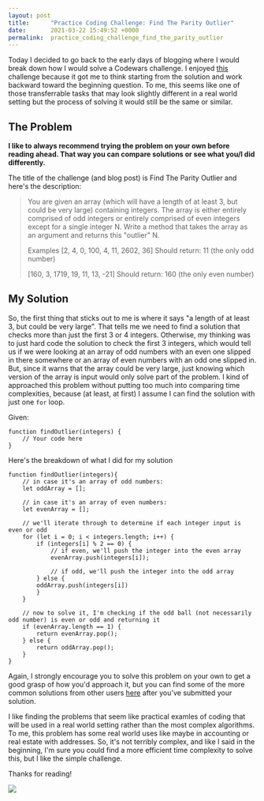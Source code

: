 ```yaml
---
layout: post
title:      "Practice Coding Challenge: Find The Parity Outlier"
date:       2021-03-22 15:49:52 +0000
permalink:  practice_coding_challenge_find_the_parity_outlier
---
```



Today I decided to go back to the early days of blogging where  I would break down how I would solve a Codewars challenge. I enjoyed [this](https://www.codewars.com/kata/5526fc09a1bbd946250002dc/train/javascript) challenge because it got me to think starting from the solution and work backward toward the beginning question. To me, this seems like one of those transferrable tasks that may look slightly different in a real world setting but the process of solving it would still be the same or similar.

## The Problem
**I like to always recommend trying the problem on your own before reading ahead. That way you can compare solutions or see what you/I did differently.**

The title of the challenge (and blog post) is Find The Parity Outlier and here's the description:

>You are given an array (which will have a length of at least 3, but could be very large) containing integers. The array is either entirely comprised of odd integers or entirely comprised of even integers except for a single integer N. Write a method that takes the array as an argument and returns this "outlier" N.
>
>Examples
>[2, 4, 0, 100, 4, 11, 2602, 36]
>Should return: 11 (the only odd number)
>
>[160, 3, 1719, 19, 11, 13, -21]
>Should return: 160 (the only even number)

## My Solution
So, the first thing that sticks out to me is where it says "a length of at least 3, but could be very large". That tells me we need to find a solution that checks more than just the first 3 or 4 integers. Otherwise, my thinking was to just hard code the solution to check the first 3 integers, which would tell us if we were looking at an array of odd numbers with an even one slipped in there somewhere or an array of even numbers with an odd one slipped in. But, since it warns that the array could be very large, just knowing which version of the array is input would only solve part of the problem. I kind of approached this problem without putting too much into comparing time complexities, because (at least, at first) I assume I can find the solution with just one `for` loop.

Given:
```
function findOutlier(integers) {
    // Your code here
}
```
Here's the breakdown of what I did for my solution
```
function findOutlier(integers){
    // in case it's an array of odd numbers:
    let oddArray = [];
		
    // in case it's an array of even numbers:
    let evenArray = [];
		
    // we'll iterate through to determine if each integer input is even or odd
    for (let i = 0; i < integers.length; i++) {
        if (integers[i] % 2 == 0) {
            // if even, we'll push the integer into the even array
            evenArray.push(integers[i]);
						
            // if odd, we'll push the integer into the odd array
        } else {
        oddArray.push(integers[i])
        }
    }
		
    // now to solve it, I'm checking if the odd ball (not necessarily odd number) is even or odd and returning it
    if (evenArray.length == 1) {
        return evenArray.pop();
    } else {
        return oddArray.pop();
    }
}
```
Again, I strongly encourage you to solve this problem on your own to get a good grasp of how you'd approach it, but you can find some of the more common solutions from other users [here](https://www.codewars.com/kata/5526fc09a1bbd946250002dc/solutions/javascript) after you've submitted your solution.

I like finding the problems that seem like practical examles of coding that will be used in a real world setting rather than the most complex algorithms. To me, this problem has some real world uses like maybe in accounting or real estate with addresses. So, it's not terribly complex, and like I said in the beginning, I'm sure you could find a more efficient time complexity to solve this, but I like the simple challenge.

Thanks for reading!

![](https://media.giphy.com/media/tZCkL6BsL2AAo/giphy.gif)
